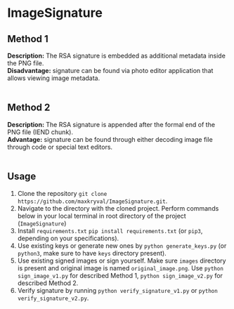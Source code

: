 # ImageSignature

## Method 1
**Description:** The RSA signature is embedded as additional metadata inside the PNG file.<br>
**Disadvantage:** signature can be found via photo editor application that allows viewing image metadata.<br><br>

## Method 2
**Description:** The RSA signature is appended after the formal end of the PNG file (IEND chunk).<br>
**Advantage:** signature can be found through either decoding image file through code or special text editors.<br><br>

## Usage
1. Clone the repository `git clone https://github.com/maxkryval/ImageSignature.git`.
2. Navigate to the directory with the cloned project.
Perform commands below in your local terminal in root directory of the project (`ImageSignature`)
3. Install `requirements.txt` `pip install requirements.txt` (or `pip3`, depending on your specifications).
4. Use existing keys or generate new ones by `python generate_keys.py` (or `python3`, make sure to have `keys` directory present).
5. Use existing signed images or sign yourself. Make sure `images` directory is present and original image is named `original_image.png`.
   Use `python sign_image_v1.py` for described Method 1, `python sign_image_v2.py` for described Method 2.
6. Verify signature by running `python verify_signature_v1.py` or `python verify_signature_v2.py`.
